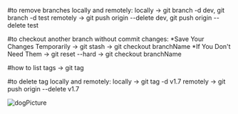 #to remove branches locally and remotely:
locally -> git branch -d dev, git branch -d test
remotely -> git push origin --delete dev, git push origin --delete test

#to checkout another branch without commit changes:
*Save Your Changes Temporarily
-> git stash
-> git checkout branchName
*If You Don't Need Them
-> git reset --hard
-> git checkout branchName

#how to list tags
-> git tag

#to delete tag locally and remotely:
locally -> git tag -d v1.7
remotely -> git push origin --delete v1.7

![dogPicture](./images/dog.avif)
